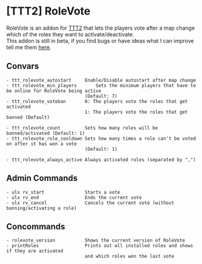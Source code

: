 # [TTT2] RoleVote
RoleVote is an addon for [TTT2](https://github.com/TTT-2/TTT2) that lets the players vote after a map change which of the roles they want to activate/deactivate.<br>
This addon is still in beta, if you find bugs or have ideas what I can improve tell me them [here](https://github.com/Blaubeeree/ttt2-rolevote/issues).
## Convars
```
- ttt_rolevote_autostart     Enable/Disable autostart after map change
- ttt_rolevote_min_players       Sets the minimum players that have to be online for RoleVote being active
                             (Default: 7)
- ttt_rolevote_voteban       0: The players vote the roles that get activated
                             1: The players vote the roles that get banned (Default)

- ttt_rolevote_count         Sets how many roles will be banned/activated (Default: 1)
- ttt_rolevote_role_cooldown Sets how many times a role can't be voted on after it has won a vote
                             (Default: 1)

- ttt_rolevote_always_active Always activated roles (separated by ",")
```
## Admin Commands
```
- ulx rv_start               Starts a vote
- ulx rv_end                 Ends the current vote
- ulx rv_cancel              Cancels the current vote (without banning/activating a role)
```
## Concommands
```
- rolevote_version           Shows the current version of RoleVote
- printRoles                 Prints out all installed roles and shows if they are activated
                             and which roles won the last vote
```
